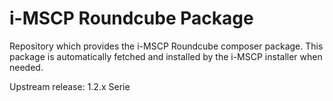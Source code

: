 # i-MSCP Roundcube Package 

Repository which provides the i-MSCP Roundcube composer package. This package is automatically fetched and installed
by the i-MSCP installer when needed.

Upstream release: 1.2.x Serie
